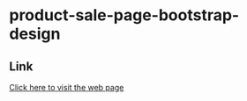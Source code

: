 # product-sale-page-bootstrap-design
<h2>Link</h2>
<a href="http://ali-bootstrap-project.netlify.app">Click here to visit the web page</a>
